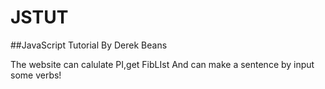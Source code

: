 # JSTUT

##JavaScript Tutorial By Derek Beans

The website can calulate PI,get FibLIst
And can make a sentence by input some verbs!
